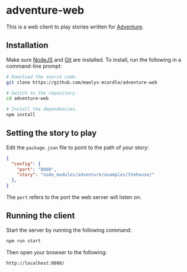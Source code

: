 # adventure-web

This is a web client to play stories written for 
[Adventure](https://github.com/maelys-mcardle/adventure).

## Installation

Make sure [NodeJS](https://nodejs.org/) and [Git](https://git-scm.com/) are
installed. To install, run the following in a command-line prompt:

```sh
# Download the source code.
git clone https://github.com/maelys-mcardle/adventure-web

# Switch to the repository.
cd adventure-web

# Install the dependencies.
npm install
```

## Setting the story to play

Edit the `package.json` file to point to the path of your story:

```json
{
  "config": { 
    "port": "8080",
    "story": "node_modules/adventure/examples/thehouse/"
  },
}
```

The `port` refers to the port the web server will listen on.

## Running the client

Start the server by running the following command:

```sh
npm run start
```

Then open your browser to the following:

```
http://localhost:8080/
```